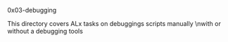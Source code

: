 0x03-debugging

This directory covers ALx tasks on debuggings scripts manually \nwith or without a debugging tools